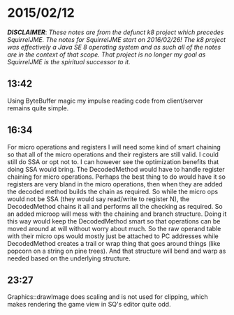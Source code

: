 # 2015/02/12

***DISCLAIMER***: _These notes are from the defunct k8 project which_
_precedes SquirrelJME. The notes for SquirrelJME start on 2016/02/26!_
_The k8 project was effectively a Java SE 8 operating system and as such_
_all of the notes are in the context of that scope. That project is no_
_longer my goal as SquirrelJME is the spiritual successor to it._

## 13:42

Using ByteBuffer magic my impulse reading code from client/server remains
quite simple.

## 16:34

For micro operations and registers I will need some kind of smart chaining so
that all of the micro operations and their registers are still valid. I could
still do SSA or opt not to. I can however see the optimization benefits that
doing SSA would bring. The DecodedMethod would have to handle register
chaining for micro operations. Perhaps the best thing to do would have it so
registers are very bland in the micro operations, then when they are added the
decoded method builds the chain as required. So while the micro ops would not
be SSA (they would say read/write to register N), the DecodedMethod chains it
all and performs all the checking as required. So an added microop will mess
with the chaining and branch structure. Doing it this way would keep the
DecodedMethod smart so that operations can be moved around at will without
worry about much. So the raw operand table with their micro ops would mostly
just be attached to PC addresses while DecodedMethod creates a trail or wrap
thing that goes around things (like popcorn on a string on pine trees). And
that structure will bend and warp as needed based on the underlying structure.

## 23:27

Graphics::drawImage does scaling and is not used for clipping, which makes
rendering the game view in SQ's editor quite odd.

